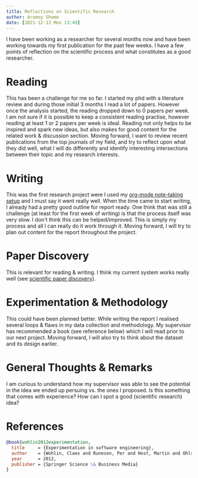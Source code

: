 ```yaml
---
title: Reflections on Scientific Research
author: Arumoy Shome
date: [2021-12-13 Mon 13:49]
---
```


I have been working as a researcher for several months now and have
been working towards my first publication for the past few
weeks. I have a few points of reflection on the scientific process and
what constitutes as a good researcher.

# Reading

This has been a challenge for me so far. I started my phd with
a literature review and during those initial 3 months I read a lot of
papers. However once the analysis started, the reading dropped down to
0 papers per week. I am not sure if it is possible to keep
a consistent reading practise, however reading at least 1 or 2 papers
per week is ideal. Reading not only helps to be inspired and spark new
ideas, but also makes for good content for the related work
& discussion section. Moving forward, I want to review recent
publications from the top journals of my field, and try to reflect
upon what they did well, what I will do differently and identify
interesting intersections between their topic and my research
interests.

# Writing

This was the first research project were I used my [org-mode
note-taking setup](LINKME) and I must say it went really well. When
the time came to start writing, I already had a pretty good outline
for report ready. One think that was still a challenge (at least for
the first week of writing) is that the process itself was very
slow. I don't think this can be helped/improved. This is simply my
process and all I can really do it work through it. Moving forward,
I will try to plan out content for the report throughout the project.

# Paper Discovery

This is relevant for reading & writing. I think my current system
works really well (see [scientific paper
discovery](2021-06-09--blog--scientific-paper-discovery)).

# Experimentation & Methodology

This could have been planned better. While writing the report
I realised several loops & flaws in my data collection and
methodology. My supervisor has recommended a book (see reference
below) which I will read prior to our next project. Moving forward,
I will also try to think about the dataset and its design earlier.

# General Thoughts & Remarks

I am curious to understand how my supervisor was able to see the
potential in the idea we ended up persuing vs. the ones I proposed. Is
this something that comes with experience? How can I spot a good
(scientific research) idea?

# References

```bibtex
@book{wohlin2012experimentation,
  title     = {Experimentation in software engineering},
  author    = {Wohlin, Claes and Runeson, Per and Host, Martin and Ohlsson, Magnus C and Regnell, Bjorn and Wesslen, Anders},
  year      = 2012,
  publisher = {Springer Science \& Business Media}
}
```
